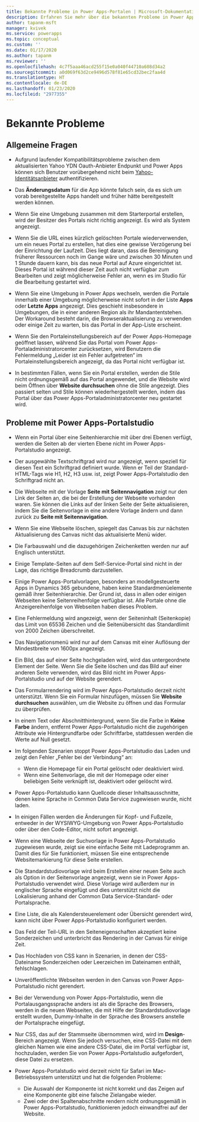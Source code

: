 ```yaml
---
title: Bekannte Probleme in Power Apps-Portalen | Microsoft-Dokumentation
description: Erfahren Sie mehr über die bekannten Probleme in Power Apps-Portalen
author: tapanm-msft
manager: kvivek
ms.service: powerapps
ms.topic: conceptual
ms.custom: ''
ms.date: 01/17/2020
ms.author: tapanm
ms.reviewer: ''
ms.openlocfilehash: 4c7f5aaa46acd255f15e0a040f44710a608d34a2
ms.sourcegitcommit: a0d069f63d2ce9496d578f81e65cd32bec2faa4d
ms.translationtype: HT
ms.contentlocale: de-DE
ms.lasthandoff: 01/23/2020
ms.locfileid: "2977355"
---
```

# <a name="known-issues"></a>Bekannte Probleme


## <a name="general-issues"></a>Allgemeine Fragen

- Aufgrund laufender Kompatibilitätsprobleme zwischen dem aktualisierten Yahoo YDN Oauth-Anbieter Endpunkt und Power Apps können sich Benutzer vorübergehend nicht beim [Yahoo-Identitätsanbieter](./configure/configure-oauth2-settings.md#yahoo-ydn-app-settings) authentifizieren.

- Das **Änderungsdatum** für die App könnte falsch sein, da es sich um vorab bereitgestellte Apps handelt und früher hätte bereitgestellt werden können.

- Wenn Sie eine Umgebung zusammen mit dem Starterportal erstellen, wird der Besitzer des Portals nicht richtig angezeigt. Es wird als System angezeigt.

- Wenn Sie die URL eines kürzlich gelöschten Portale wiederverwenden, um ein neues Portal zu erstellen, hat dies eine gewisse Verzögerung bei der Einrichtung der Laufzeit. Dies liegt daran, dass die Bereinigung früherer Ressourcen noch im Gange wäre und zwischen 30 Minuten und 1 Stunde dauern kann, bis das neue Portal auf Azure eingerichtet ist. Dieses Portal ist während dieser Zeit auch nicht verfügbar zum Bearbeiten und zeigt möglicherweise Fehler an, wenn es im Studio für die Bearbeitung gestartet wird.

- Wenn Sie eine Umgebung in Power Apps wechseln, werden die Portale innerhalb einer Umgebung möglicherweise nicht sofort in der Liste **Apps** oder **Letzte Apps** angezeigt. Dies geschieht insbesondere in Umgebungen, die in einer anderen Region als ihr Mandantentstehen. Der Workaround besteht darin, die Browseraktualisierung zu verwenden oder einige Zeit zu warten, bis das Portal in der App-Liste erscheint.

- Wenn Sie den Portaleinstellungsbereich auf der Power Apps-Homepage geöffnet lassen, während Sie das Portal vom Power Apps-Portaladministratorcenter zurücksetzen, wird Benutzern die Fehlermeldung „Leider ist ein Fehler aufgetreten“ im Portaleinstellungsbereich angezeigt, da das Portal nicht verfügbar ist.

- In bestimmten Fällen, wenn Sie ein Portal erstellen, werden die Stile nicht ordnungsgemäß auf das Portal angewendet, und die Website wird beim Öffnen über **Website durchsuchen** ohne die Stile angezeigt. Dies passiert selten und Stile können wiederhergestellt werden, indem das Portal über das Power Apps-Portaladministratorcenter neu gestartet wird.

## <a name="power-apps-portals-studio-issues"></a>Probleme mit Power Apps-Portalstudio

- Wenn ein Portal über eine Seitenhierarchie mit über drei Ebenen verfügt, werden die Seiten ab der vierten Ebene nicht im Power Apps-Portalstudio angezeigt.

- Der ausgewählte Textschriftgrad wird nur angezeigt, wenn speziell für diesen Text ein Schriftgrad definiert wurde. Wenn er Teil der Standard-HTML-Tags wie H1, H2, H3 usw. ist, zeigt Power Apps-Portalstudio den Schriftgrad nicht an.

- Die Webseite mit der Vorlage **Seite mit Seitennavigation** zeigt nur den Link der Seiten an, die bei der Erstellung der Webseite vorhanden waren. Sie können die Links auf der linken Seite der Seite aktualisieren, indem Sie die Seitenvorlage in eine andere Vorlage ändern und dann zurück zu **Seite mit Seitennavigation**.

- Wenn Sie eine Webseite löschen, spiegelt das Canvas bis zur nächsten Aktualisierung des Canvas nicht das aktualisierte Menü wider.

- Die Farbauswahl und die dazugehörigen Zeichenketten werden nur auf Englisch unterstützt.

- Einige Template-Seiten auf dem Self-Service-Portal sind nicht in der Lage, das richtige Breadcrumb darzustellen.

- Einige Power Apps-Portalvorlagen, besonders an modellgesteuerte Apps in Dynamics 365 gebundene, haben keine Standardmenüelemente gemäß ihrer Seitenhierarchie. Der Grund ist, dass in allen oder einigen Webseiten keine Seitenreihenfolge verfügbar ist. Alle Portale ohne die Anzeigereihenfolge von Webseiten haben dieses Problem.

- Eine Fehlermeldung wird angezeigt, wenn der Seiteninhalt (Seitenkopie) das Limit von 65536 Zeichen und die Seitenübersicht das Standardlimit von 2000 Zeichen überschreitet.

- Das Navigationsmenü wird nur auf dem Canvas mit einer Auflösung der Mindestbreite von 1600px angezeigt.

- Ein Bild, das auf einer Seite hochgeladen wird, wird das untergeordnete Element der Seite. Wenn Sie die Seite löschen und das Bild auf einer anderen Seite verwenden, wird das Bild nicht im Power Apps-Portalstudio und auf der Website gerendert.

- Das Formularrendering wird im Power Apps-Portalstudio derzeit nicht unterstützt. Wenn Sie ein Formular hinzufügen, müssen Sie **Website durchsuchen** auswählen, um die Website zu öffnen und das Formular zu überprüfen.

- In einem Text oder Abschnitthintergrund, wenn Sie die Farbe in **Keine Farbe** ändern, entfernt Power Apps-Portalstudio nicht die zugehörigen Attribute wie Hintergrundfarbe oder Schriftfarbe, stattdessen werden die Werte auf Null gesetzt.

- Im folgenden Szenarien stoppt Power Apps-Portalstudio das Laden und zeigt den Fehler „Fehler bei der Verbindung“ an:
    - Wenn die Homepage für ein Portal gelöscht oder deaktiviert wird.
    - Wenn eine Seitenvorlage, die mit der Homepage oder einer beliebigen Seite verknüpft ist, deaktiviert oder gelöscht wird.

- Power Apps-Portalstudio kann Quellcode dieser Inhaltsausschnitte, denen keine Sprache in Common Data Service zugewiesen wurde, nicht laden.

- In einigen Fällen werden die Änderungen für Kopf- und Fußzeile, entweder in der WYSIWYG-Umgebung von Power Apps-Portalstudio oder über den Code-Editor, nicht sofort angezeigt.

- Wenn eine Webseite der Suchvorlage in Power Apps-Portalstudio zugewiesen wurde, zeigt sie eine einfache Seite mit Ladeprogramm an. Damit dies für Sie funktioniert, müssen Sie eine entsprechende Websitemarkierung für diese Seite erstellen.

- Die Standardstudiovorlage wird beim Erstellen einer neuen Seite auch als Option in der Seitenvorlage angezeigt, wenn sie in Power Apps-Portalstudio verwendet wird. Diese Vorlage wird außerdem nur in englischer Sprache eingefügt und dies unterstützt nicht die Lokalisierung anhand der Common Data Service-Standard- oder Portalsprache.

- Eine Liste, die als Kalendersteuerelement oder Übersicht gerendert wird, kann nicht über Power Apps-Portalstudio konfiguriert werden.

- Das Feld der Teil-URL in den Seiteneigenschaften akzeptiert keine Sonderzeichen und unterbricht das Rendering in der Canvas für einige Zeit. 

- Das Hochladen von CSS kann in Szenarien, in denen der CSS-Dateiname Sonderzeichen oder Leerzeichen im Dateinamen enthält, fehlschlagen.

- Unveröffentlichte Webseiten werden in den Canvas von Power Apps-Portalstudio nicht gerendert.

- Bei der Verwendung von Power Apps-Portalstudio, wenn die Portalausgangssprache anders ist als die Sprache des Browsers, werden in die neuen Webseiten, die mit Hilfe der Standardstudiovorlage erstellt wurden, Dummy-Inhalte in der Sprache des Browsers anstelle der Portalsprache eingefügt.

- Nur CSS, das auf der Stammseite übernommen wird, wird im **Design**-Bereich angezeigt. Wenn Sie jedoch versuchen, eine CSS-Datei mit dem gleichen Namen wie eine andere CSS-Datei, die im Portal verfügbar ist, hochzuladen, werden Sie von Power Apps-Portalstudio aufgefordert, diese Datei zu ersetzen.

- Power Apps-Portalstudio wird derzeit nicht für Safari im Mac-Betriebssystem unterstützt und hat die folgenden Probleme:
    - Die Auswahl der Komponente ist nicht korrekt und das Zeigen auf eine Komponente gibt eine falsche Zielangabe wieder.
    - Zwei oder drei Spaltenabschnitte rendern nicht ordnungsgemäß in Power Apps-Portalstudio, funktionieren jedoch einwandfrei auf der Website.

